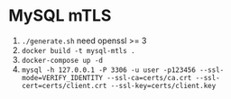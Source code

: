 # MySQL mTLS

1. `./generate.sh` need openssl >= 3
2. `docker build -t mysql-mtls .`
3. `docker-compose up -d`
4. `mysql -h 127.0.0.1 -P 3306 -u user -p123456 --ssl-mode=VERIFY_IDENTITY --ssl-ca=certs/ca.crt --ssl-cert=certs/client.crt --ssl-key=certs/client.key`
